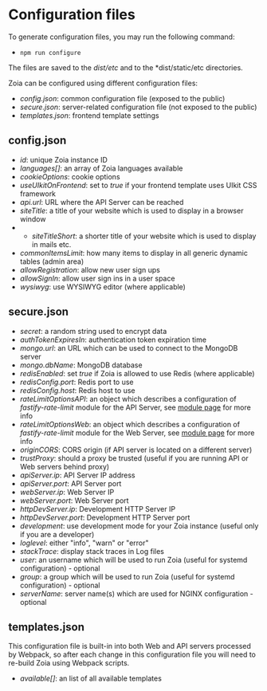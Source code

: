 # Configuration files

To generate configuration files, you may run the following command:

* `npm run configure`

The files are saved to the *dist/etc* and to the *dist/static/etc directories.

Zoia can be configured using different configuration files:

* *config.json*: common configuration file (exposed to the public)
* *secure.json*: server-related configuration file (not exposed to the public)
* *templates.json*: frontend template settings

## config.json

* *id*: unique Zoia instance ID
* *languages[]*: an array of Zoia languages available
* *cookieOptions*: cookie options
* *useUIkitOnFrontend*: set to *true* if your frontend template uses UIkit CSS framework
* *api.url*: URL where the API Server can be reached
* *siteTitle*: a title of your website which is used to display in a browser window
* * *siteTitleShort*: a shorter title of your website which is used to display in mails etc.
* *commonItemsLimit*: how many items to display in all generic dynamic tables (admin area)
* *allowRegistration*: allow new user sign ups
* *allowSignIn*: allow user sign ins in a user space
* *wysiwyg*: use WYSIWYG editor (where applicable)

## secure.json

* *secret*: a random string used to encrypt data
* *authTokenExpiresIn*: authentication token expiration time
* *mongo.url*: an URL which can be used to connect to the MongoDB server
* *mongo.dbName*: MongoDB database
* *redisEnabled*: set *true* if Zoia is allowed to use Redis (where applicable)
* *redisConfig.port*: Redis port to use
* *redisConfig.host*: Redis host to use
* *rateLimitOptionsAPI*: an object which describes a configuration of *fastify-rate-limit* module for the API Server, see [module page](https://github.com/fastify/fastify-rate-limit) for more info
* *rateLimitOptionsWeb*: an object which describes a configuration of *fastify-rate-limit* module for the Web Server, see [module page](https://github.com/fastify/fastify-rate-limit) for more info
* *originCORS*: CORS origin (if API server is located on a different server)
* *trustProxy*: should a proxy be trusted (useful if you are running API or Web servers behind proxy)
* *apiServer.ip*: API Server IP address
* *apiServer.port*: API Server port
* *webServer.ip*: Web Server IP
* *webServer.port*: Web Server port
* *httpDevServer.ip*: Development HTTP Server IP
* *httpDevServer.port*: Development HTTP Server port
* *development*: use development mode for your Zoia instance (useful only if you are a developer)
* *loglevel*: either "info", "warn" or "error"
* *stackTrace*: display stack traces in Log files
* *user*: an username which will be used to run Zoia (useful for systemd configuration) - optional
* *group*: a group which will be used to run Zoia (useful for systemd configuration) - optional
* *serverName*: server name(s) which are used for NGINX configuration - optional

## templates.json

This configuration file is built-in into both Web and API servers processed by Webpack, so after each change in this configuration file you will need to re-build Zoia using Webpack scripts.

* *available[]*: an list of all available templates
